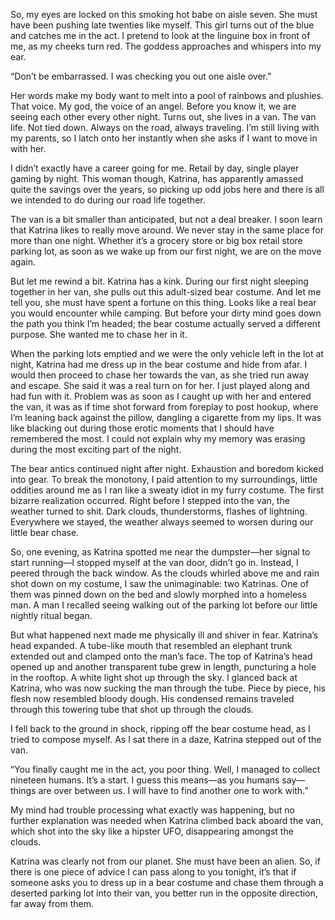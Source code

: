 So, my eyes are locked on this smoking hot babe on aisle seven. She must have been pushing late twenties like myself. This girl turns out of the blue and catches me in the act. I pretend to look at the linguine box in front of me, as my cheeks turn red. The goddess approaches and whispers into my ear.

“Don’t be embarrassed. I was checking you out one aisle over.”

Her words make my body want to melt into a pool of rainbows and plushies. That voice. My god, the voice of an angel. Before you know it, we are seeing each other every other night. Turns out, she lives in a van. The van life. Not tied down. Always on the road, always traveling. I’m still living with my parents, so I latch onto her instantly when she asks if I want to move in with her.

I didn’t exactly have a career going for me. Retail by day, single player gaming by night. This woman though, Katrina, has apparently amassed quite the savings over the years, so picking up odd jobs here and there is all we intended to do during our road life together.

The van is a bit smaller than anticipated, but not a deal breaker. I soon learn that Katrina likes to really move around. We never stay in the same place for more than one night. Whether it’s a grocery store or big box retail store parking lot, as soon as we wake up from our first night, we are on the move again. 

But let me rewind a bit. Katrina has a kink. During our first night sleeping together in her van, she pulls out this adult-sized bear costume. And let me tell you, she must have spent a fortune on this thing. Looks like a real bear you would encounter while camping. But before your dirty mind goes down the path you think I’m headed; the bear costume actually served a different purpose. She wanted me to chase her in it.

When the parking lots emptied and we were the only vehicle left in the lot at night, Katrina had me dress up in the bear costume and hide from afar. I would then proceed to chase her towards the van, as she tried run away and escape. She said it was a real turn on for her. I just played along and had fun with it. Problem was as soon as I caught up with her and entered the van, it was as if time shot forward from foreplay to post hookup, where I’m leaning back against the pillow, dangling a cigarette from my lips. It was like blacking out during those erotic moments that I should have remembered the most. I could not explain why my memory was erasing during the most exciting part of the night.

The bear antics continued night after night. Exhaustion and boredom kicked into gear. To break the monotony, I paid attention to my surroundings, little oddities around me as I ran like a sweaty idiot in my furry costume. The first bizarre realization occurred. Right before I stepped into the van, the weather turned to shit. Dark clouds, thunderstorms, flashes of lightning. Everywhere we stayed, the weather always seemed to worsen during our little bear chase. 

So, one evening, as Katrina spotted me near the dumpster—her signal to start running—I stopped myself at the van door, didn’t go in. Instead, I peered through the back window. As the clouds whirled above me and rain shot down on my costume, I saw the unimaginable: two Katrinas. One of them was pinned down on the bed and slowly morphed into a homeless man. A man I recalled seeing walking out of the parking lot before our little nightly ritual began.

But what happened next made me physically ill and shiver in fear. Katrina’s head expanded. A tube-like mouth that resembled an elephant trunk extended out and clamped onto the man’s face. The top of Katrina’s head opened up and another transparent tube grew in length, puncturing a hole in the rooftop. A white light shot up through the sky. I glanced back at Katrina, who was now sucking the man through the tube. Piece by piece, his flesh now resembled bloody dough. His condensed remains traveled through this towering tube that shot up through the clouds.

I fell back to the ground in shock, ripping off the bear costume head, as I tried to compose myself. As I sat there in a daze, Katrina stepped out of the van. 

“You finally caught me in the act, you poor thing. Well, I managed to collect nineteen humans. It’s a start. I guess this means—as you humans say—things are over between us. I will have to find another one to work with.”

My mind had trouble processing what exactly was happening, but no further explanation was needed when Katrina climbed back aboard the van, which shot into the sky like a hipster UFO, disappearing amongst the clouds.

Katrina was clearly not from our planet. She must have been an alien. So, if there is one piece of advice I can pass along to you tonight, it’s that if someone asks you to dress up in a bear costume and chase them through a deserted parking lot into their van, you better run in the opposite direction, far away from them.